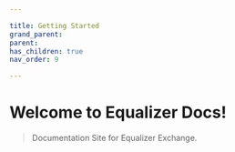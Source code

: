 ```yaml
---

title: Getting Started
grand_parent:
parent:
has_children: true
nav_order: 9

---
```



# Welcome to Equalizer Docs!
> Documentation Site for Equalizer Exchange.


